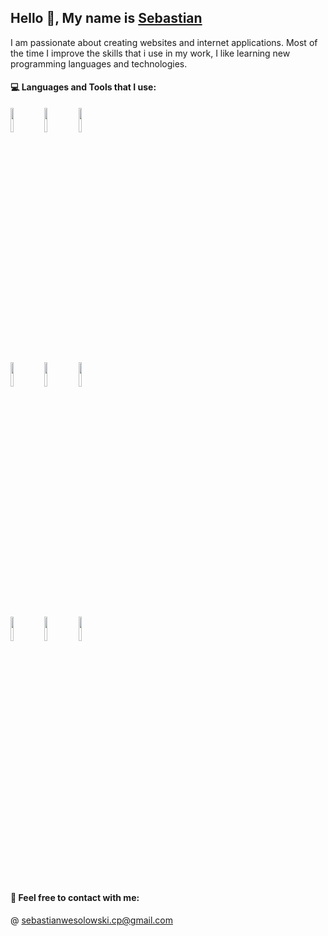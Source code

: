 ## Hello 👋, My name is [Sebastian](https://sebastianwesolowski.netlify.app)

I am passionate about creating websites and internet applications. Most of the time I improve the skills that i use in my work, I like learning new programming languages and technologies.

#### :computer: Languages and Tools that I use:

<code><img width="10%" src="https://www.vectorlogo.zone/logos/javascript/javascript-ar21.svg"></code>
<code><img width="10%" src="https://www.vectorlogo.zone/logos/reactjs/reactjs-ar21.svg"></code>
<code><img width="10%" src="https://www.vectorlogo.zone/logos/gatsbyjs/gatsbyjs-ar21.svg"></code>
<br />
<br />
<code><img width="10%" src="https://www.vectorlogo.zone/logos/nodejs/nodejs-ar21.svg"></code>
<code><img width="10%" src="https://www.vectorlogo.zone/logos/expressjs/expressjs-ar21.svg"></code>
<code><img width="10%" src="https://www.vectorlogo.zone/logos/mongodb/mongodb-ar21.svg"></code>
<br />
<br />
<code><img width="10%" src="https://www.vectorlogo.zone/logos/git-scm/git-scm-ar21.svg"></code>
<code><img width="10%" src="https://www.vectorlogo.zone/logos/firebase/firebase-ar21.svg"></code>
<code><img width="10%" src="https://www.vectorlogo.zone/logos/figma/figma-ar21.svg"></code>

<br />

#### :speech_balloon: Feel free to contact with me:

@ <a href="mailto:sebastianwesolowski.cp@gmail.com">
  sebastianwesolowski.cp@gmail.com 
  <img width="15px" src="https://cdn.jsdelivr.net/npm/simple-icons@3.4.0/icons/gmail.svg" />
</a>




